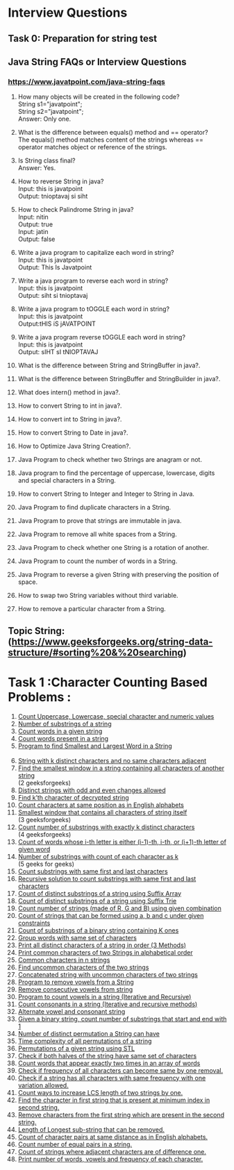 # Interview Questions 
## Task 0: Preparation for string test

## Java String FAQs or Interview Questions
### https://www.javatpoint.com/java-string-faqs

1) How many objects will be created in the following code?</br>
String s1="javatpoint";</br>
String s2="javatpoint";</br>
Answer: Only one.</br>

2) What is the difference between equals() method and == operator?</br>
The equals() method matches content of the strings whereas == operator matches object or reference of the strings.</br>

3) Is String class final?</br>
Answer: Yes.</br>

4) How to reverse String in java?</br>
Input:  this is javatpoint</br>
Output: tnioptavaj si siht</br>

5) How to check Palindrome String in java?</br>
Input:  nitin</br>
Output: true</br>
Input: jatin</br>
Output: false</br>

6) Write a java program to capitalize each word in string?</br>
Input: this is javatpoint</br>
Output: This Is Javatpoint</br>

7) Write a java program to reverse each word in string?</br>
Input: this is javatpoint</br>
Output: siht si tnioptavaj</br>

8) Write a java program to tOGGLE each word in string?</br>
Input: this is javatpoint</br>
Output:tHIS iS jAVATPOINT</br>

9) Write a java program reverse tOGGLE each word in string?</br>
Input: this is javatpoint</br>
Output: sIHT sI tNIOPTAVAJ</br>

10) What is the difference between String and StringBuffer in java?.</br>
11) What is the difference between StringBuffer and StringBuilder in java?.</br>
12) What does intern() method in java?.</br>
13) How to convert String to int in java?.</br>
14) How to convert int to String in java?.</br>
15) How to convert String to Date in java?.</br>
16) How to Optimize Java String Creation?.</br>
17) Java Program to check whether two Strings are anagram or not.</br>
18) Java program to find the percentage of uppercase, lowercase, digits and special characters in a String.</br>
19) How to convert String to Integer and Integer to String in Java.</br>
20) Java Program to find duplicate characters in a String.</br>
21) Java Program to prove that strings are immutable in java.</br>
22) Java Program to remove all white spaces from a String.</br>
23) Java Program to check whether one String is a rotation of another.</br>
24) Java Program to count the number of words in a String.</br>
25) Java Program to reverse a given String with preserving the position of space.</br>
26) How to swap two String variables without third variable.</br>
27) How to remove a particular character from a String.</br>

## Topic String:(https://www.geeksforgeeks.org/string-data-structure/#sorting%20&%20searching)

# Task 1 :Character Counting Based Problems :

1. [Count Uppercase, Lowercase, special character and numeric values](https://github.com/maainul/Java/blob/master/src/javastrings/intervieQuestions/geeksForgeeks/_1_CountUppercaseLowercaseSpecialCharacterAndNumericValues.java)</br>
2. [Number of substrings of a string](https://github.com/maainul/Java/blob/master/src/javastrings/intervieQuestions/geeksForgeeks/_7_NumberOfSubstringsOfaString.java)</br>
3. [Count words in a given string](https://github.com/maainul/Java/blob/master/src/javastrings/intervieQuestions/geeksForgeeks/_3_CountNumberOfWords.java)</br>
4. [Count words present in a string](https://github.com/maainul/Java/blob/master/src/javastrings/intervieQuestions/geeksForgeeks/_4_CountWordsPresentInaString.java)</br>
5. [Program to find Smallest and Largest Word in a String](https://github.com/maainul/Java/blob/master/src/javastrings/intervieQuestions/geeksForgeeks/_4_FindSmallestAndLargestWord.java)</br></br>
6. [String with k distinct characters and no same characters adjacent](https://github.com/maainul/Java/blob/master/src/javastrings/intervieQuestions/geeksForgeeks/_4_FindSmallestAndLargestWord.java)</br>
7. [Find the smallest window in a string containing all characters of another string](https://github.com/maainul/Java/blob/master/src/javastrings/intervieQuestions/geeksForgeeks/_4_FindSmallestAndLargestWord.java)</br>(2 geeksforgeeks)
8. [Distinct strings with odd and even changes allowed](https://github.com/maainul/Java/blob/master/src/javastrings/intervieQuestions/geeksForgeeks/_4_FindSmallestAndLargestWord.java)</br>
9. [Find k’th character of decrypted string](https://github.com/maainul/Java/blob/master/src/javastrings/intervieQuestions/geeksForgeeks/_4_FindSmallestAndLargestWord.java)</br>
10. [Count characters at same position as in English alphabets](https://github.com/maainul/Java/blob/master/src/javastrings/intervieQuestions/geeksForgeeks/_4_FindSmallestAndLargestWord.java)</br>
11. [Smallest window that contains all characters of string itself](https://github.com/maainul/Java/blob/master/src/javastrings/intervieQuestions/geeksForgeeks/_4_FindSmallestAndLargestWord.java)</br>(3 geeksforgeeks)
12. [Count number of substrings with exactly k distinct characters](https://github.com/maainul/Java/blob/master/src/javastrings/intervieQuestions/geeksForgeeks/_4_FindSmallestAndLargestWord.java)</br>(4 geeksforgeeks)
13. [Count of words whose i-th letter is either (i-1)-th, i-th, or (i+1)-th letter of given word](https://github.com/maainul/Java/blob/master/src/javastrings/intervieQuestions/geeksForgeeks/_4_FindSmallestAndLargestWord.java)</br>
14. [Number of substrings with count of each character as k](https://github.com/maainul/Java/blob/master/src/javastrings/intervieQuestions/geeksForgeeks/_4_FindSmallestAndLargestWord.java)</br> (5 geeks for geeks)
15. [Count substrings with same first and last characters](https://github.com/maainul/Java/blob/master/src/javastrings/intervieQuestions/geeksForgeeks/_4_FindSmallestAndLargestWord.java)</br>
16. [Recursive solution to count substrings with same first and last characters](https://github.com/maainul/Java/blob/master/src/javastrings/intervieQuestions/geeksForgeeks/_4_FindSmallestAndLargestWord.java)</br>
17. [Count of distinct substrings of a string using Suffix Array](https://github.com/maainul/Java/blob/master/src/javastrings/intervieQuestions/geeksForgeeks/_4_FindSmallestAndLargestWord.java)</br>
18. [Count of distinct substrings of a string using Suffix Trie](https://github.com/maainul/Java/blob/master/src/javastrings/intervieQuestions/geeksForgeeks/_4_FindSmallestAndLargestWord.java)</br>
19. [Count number of strings (made of R, G and B) using given combination](https://github.com/maainul/Java/blob/master/src/javastrings/intervieQuestions/geeksForgeeks/_4_FindSmallestAndLargestWord.java)</br>
20. [Count of strings that can be formed using a, b and c under given constraints](https://github.com/maainul/Java/blob/master/src/javastrings/intervieQuestions/geeksForgeeks/_4_FindSmallestAndLargestWord.java)</br>
21. [Count of substrings of a binary string containing K ones](https://github.com/maainul/Java/blob/master/src/javastrings/intervieQuestions/geeksForgeeks/_4_FindSmallestAndLargestWord.java)</br>
22. [Group words with same set of characters](https://github.com/maainul/Java/blob/master/src/javastrings/intervieQuestions/geeksForgeeks/_4_FindSmallestAndLargestWord.java)</br>
23. [Print all distinct characters of a string in order (3 Methods)](https://github.com/maainul/Java/blob/master/src/javastrings/intervieQuestions/geeksForgeeks/_4_FindSmallestAndLargestWord.java)</br>
24. [Print common characters of two Strings in alphabetical order](https://github.com/maainul/Java/blob/master/src/javastrings/intervieQuestions/geeksForgeeks/_4_FindSmallestAndLargestWord.java)</br>
25. [Common characters in n strings](https://github.com/maainul/Java/blob/master/src/javastrings/intervieQuestions/geeksForgeeks/_4_FindSmallestAndLargestWord.java)</br>
26. [Find uncommon characters of the two strings](https://github.com/maainul/Java/blob/master/src/javastrings/intervieQuestions/geeksForgeeks/_4_FindSmallestAndLargestWord.java)</br>
27. [Concatenated string with uncommon characters of two strings](https://github.com/maainul/Java/blob/master/src/javastrings/intervieQuestions/geeksForgeeks/_4_FindSmallestAndLargestWord.java)</br>
28. [Program to remove vowels from a String](https://github.com/maainul/Java/blob/master/src/javastrings/intervieQuestions/geeksForgeeks/_4_FindSmallestAndLargestWord.java)</br>
29. [Remove consecutive vowels from string](https://github.com/maainul/Java/blob/master/src/javastrings/intervieQuestions/geeksForgeeks/_4_FindSmallestAndLargestWord.java)</br>
30. [Program to count vowels in a string (Iterative and Recursive)](https://github.com/maainul/Java/blob/master/src/javastrings/intervieQuestions/geeksForgeeks/_4_FindSmallestAndLargestWord.java)</br>
31. [Count consonants in a string (Iterative and recursive methods)](https://github.com/maainul/Java/blob/master/src/javastrings/intervieQuestions/geeksForgeeks/_4_FindSmallestAndLargestWord.java)</br>
32. [Alternate vowel and consonant string](https://github.com/maainul/Java/blob/master/src/javastrings/intervieQuestions/geeksForgeeks/_4_FindSmallestAndLargestWord.java)</br>
33. [Given a binary string, count number of substrings that start and end with 1](https://github.com/maainul/Java/blob/master/src/javastrings/intervieQuestions/geeksForgeeks/_4_FindSmallestAndLargestWord.java)</br>
34. [Number of distinct permutation a String can have](https://github.com/maainul/Java/blob/master/src/javastrings/intervieQuestions/geeksForgeeks/_4_FindSmallestAndLargestWord.java)</br>
35. [Time complexity of all permutations of a string](https://github.com/maainul/Java/blob/master/src/javastrings/intervieQuestions/geeksForgeeks/_4_FindSmallestAndLargestWord.java)</br>
36. [Permutations of a given string using STL](https://github.com/maainul/Java/blob/master/src/javastrings/intervieQuestions/geeksForgeeks/_4_FindSmallestAndLargestWord.java)</br>
37. [Check if both halves of the string have same set of characters](https://github.com/maainul/Java/blob/master/src/javastrings/intervieQuestions/geeksForgeeks/_4_FindSmallestAndLargestWord.java)</br>
38. [Count words that appear exactly two times in an array of words](https://github.com/maainul/Java/blob/master/src/javastrings/intervieQuestions/geeksForgeeks/_4_FindSmallestAndLargestWord.java)</br>
39. [Check if frequency of all characters can become same by one removal.](https://github.com/maainul/Java/blob/master/src/javastrings/intervieQuestions/geeksForgeeks/_4_FindSmallestAndLargestWord.java)</br>
40. [Check if a string has all characters with same frequency with one variation allowed.](https://github.com/maainul/Java/blob/master/src/javastrings/intervieQuestions/geeksForgeeks/_4_FindSmallestAndLargestWord.java)</br>
41. [Count ways to increase LCS length of two strings by one.](https://github.com/maainul/Java/blob/master/src/javastrings/intervieQuestions/geeksForgeeks/_4_FindSmallestAndLargestWord.java)</br>
42. [Find the character in first string that is present at minimum index in second string.](https://github.com/maainul/Java/blob/master/src/javastrings/intervieQuestions/geeksForgeeks/_4_FindSmallestAndLargestWord.java)</br>
43. [Remove characters from the first string which are present in the second string.](https://github.com/maainul/Java/blob/master/src/javastrings/intervieQuestions/geeksForgeeks/_4_FindSmallestAndLargestWord.java)</br>
44. [Length of Longest sub-string that can be removed.](https://github.com/maainul/Java/blob/master/src/javastrings/intervieQuestions/geeksForgeeks/_4_FindSmallestAndLargestWord.java)</br>
45. [Count of character pairs at same distance as in English alphabets.](https://github.com/maainul/Java/blob/master/src/javastrings/intervieQuestions/geeksForgeeks/_4_FindSmallestAndLargestWord.java)</br>
46. [Count number of equal pairs in a string.](https://github.com/maainul/Java/blob/master/src/javastrings/intervieQuestions/geeksForgeeks/_4_FindSmallestAndLargestWord.java)</br>
47. [Count of strings where adjacent characters are of difference one.](https://github.com/maainul/Java/blob/master/src/javastrings/intervieQuestions/geeksForgeeks/_4_FindSmallestAndLargestWord.java)</br>
48. [Print number of words, vowels and frequency of each character.](https://github.com/maainul/Java/blob/master/src/javastrings/intervieQuestions/geeksForgeeks/_4_FindSmallestAndLargestWord.java)</br>
